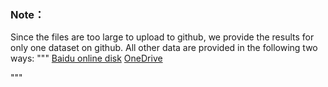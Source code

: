 ### Note：
Since the files are too large to upload to github, we provide the results for only one dataset on github. All other data are provided in the following two ways:
"""
[Baidu online disk](https://pan.baidu.com/s/1zpopYHz8gJoA_TpDZlbFDg?pwd=44pg)
[OneDrive](https://pan.baidu.com/s/1zpopYHz8gJoA_TpDZlbFDg?pwd=44pg)

"""
